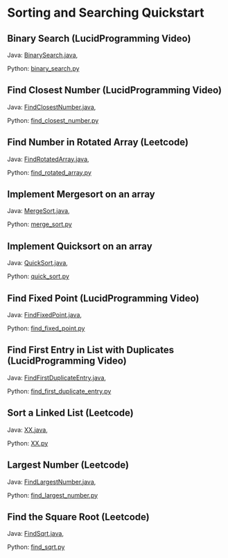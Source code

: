 # Sorting and Searching Quickstart

## Binary Search (LucidProgramming Video)
Java: [BinarySearch.java](https://github.com/samgh/6-Weeks-to-Interview-Ready/blob/master/quickstart_guides/sorting_searching/java/BinarySearch.java),

Python: [binary_search.py](https://github.com/samgh/6-Weeks-to-Interview-Ready/blob/master/quickstart_guides/sorting_searching/python/binary_search.py)

## Find Closest Number (LucidProgramming Video)
Java: [FindClosestNumber.java](https://github.com/samgh/6-Weeks-to-Interview-Ready/blob/master/quickstart_guides/sorting_searching/java/FindClosestNumber.java),

Python: [find_closest_number.py](https://github.com/samgh/6-Weeks-to-Interview-Ready/blob/master/quickstart_guides/sorting_searching/python/find_closest_number.py)

## Find Number in Rotated Array (Leetcode)
Java: [FindRotatedArray.java](https://github.com/samgh/6-Weeks-to-Interview-Ready/blob/master/quickstart_guides/sorting_searching/java/FindRotatedArray.java),

Python: [find_rotated_array.py](https://github.com/samgh/6-Weeks-to-Interview-Ready/blob/master/quickstart_guides/sorting_searching/python/find_rotated_array.py)

## Implement Mergesort on an array
Java: [MergeSort.java](https://github.com/samgh/6-Weeks-to-Interview-Ready/blob/master/quickstart_guides/sorting_searching/java/MergeSort.java),

Python: [merge_sort.py](https://github.com/samgh/6-Weeks-to-Interview-Ready/blob/master/quickstart_guides/sorting_searching/python/merge_sort.py)

## Implement Quicksort on an array
Java: [QuickSort.java](https://github.com/samgh/6-Weeks-to-Interview-Ready/blob/master/quickstart_guides/sorting_searching/java/QuickSort.java),

Python: [quick_sort.py](https://github.com/samgh/6-Weeks-to-Interview-Ready/blob/master/quickstart_guides/sorting_searching/python/quick_sort.py)

## Find Fixed Point (LucidProgramming Video)
Java: [FindFixedPoint.java](https://github.com/samgh/6-Weeks-to-Interview-Ready/blob/master/quickstart_guides/sorting_searching/java/FindFixedPoint.java),

Python: [find_fixed_point.py](https://github.com/samgh/6-Weeks-to-Interview-Ready/blob/master/quickstart_guides/sorting_searching/python/find_fixed_point.py)

## Find First Entry in List with Duplicates (LucidProgramming Video)
Java: [FindFirstDuplicateEntry.java](https://github.com/samgh/6-Weeks-to-Interview-Ready/blob/master/quickstart_guides/sorting_searching/java/XX.java),

Python: [find_first_duplicate_entry.py](https://github.com/samgh/6-Weeks-to-Interview-Ready/blob/master/quickstart_guides/sorting_searching/python/find_first_duplicate_entry.py)

## Sort a Linked List (Leetcode)
Java: [XX.java](https://github.com/samgh/6-Weeks-to-Interview-Ready/blob/master/quickstart_guides/sorting_searching/java/XX.java),

Python: [XX.py](https://github.com/samgh/6-Weeks-to-Interview-Ready/blob/master/quickstart_guides/sorting_searching/python/XX.py)

## Largest Number (Leetcode)
Java: [FindLargestNumber.java](https://github.com/samgh/6-Weeks-to-Interview-Ready/blob/master/quickstart_guides/sorting_searching/java/FindLargestNumber.java),

Python: [find_largest_number.py](https://github.com/samgh/6-Weeks-to-Interview-Ready/blob/master/quickstart_guides/sorting_searching/python/find_largest_number.py)

## Find the Square Root (Leetcode)
Java: [FindSqrt.java](https://github.com/samgh/6-Weeks-to-Interview-Ready/blob/master/quickstart_guides/sorting_searching/java/FindSqrt.java),

Python: [find_sqrt.py](https://github.com/samgh/6-Weeks-to-Interview-Ready/blob/master/quickstart_guides/sorting_searching/python/find_sqrt.py)
